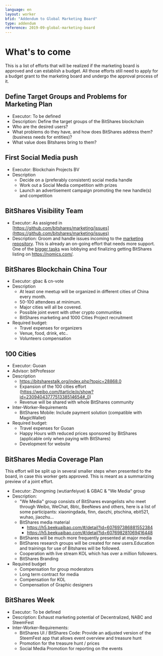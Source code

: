 ```yaml
---
language: en
layout: worker
bfid: "Addendum to Global Marketing Board"
type: addendum
reference: 2019-09-global-marketing-board
---
```


# What's to come

This is a list of efforts that will be realized if the marketing board is approved and can establish
a budget. All those efforts still need to apply for a budget grant to the marketing board and undergo the approval process of it.

## Define Target Groups and Problems for Marketing Plan

 - Executor: To be defined
 - Description: Define the target groups of the BitShares blockchain
 - Who are the desired users?
 - What problems do they have, and how does BitShares address them? (business needs for entities)?
 - What value does Bitshares bring to them?

## First Social Media push

 - Executor: Blockchain Projects BV
 - Description
    - Decide on a (preferably consistent) social media handle
    - Work out a Social Media competition with prizes
    - Launch an advertisement campaign promoting the new handle(s) and competition

## BitShares Visibility Team

 - Executor: As assigned in [https://github.com/bitshares/marketing/issues](https://github.com/bitshares/marketing/issues)
 - Description: Groom and handle issues incoming to the [marketing repository](https://github.com/bitshares/marketing/issues). This is already an on-going effort that
   needs more support. One of the [bigger tasks](https://github.com/bitshares/marketing/issues/16) was lobbying and finalizing getting BitShares listing on https://nomics.com/.

## BitShares Blockchain China Tour

 - Executor: gbac & cn-vote
 - Description
    - At least one meetup will be organized in different cities of China every month.
    - 50-100 attendees at minimum.
    - Major cities will all be covered.
    - Possible joint event with other crypto communities
    - BitShares marketing and 1000 Cities Project recruitment
 - Required budget:
    - Travel expenses for organizers
    - Venue, food, drink, etc..
    - Volunteers compensation

## 100 Cities

 - Executor: Guoan
 - Advisor: bitProfessor
 - Description
    - https://bitsharestalk.org/index.php?topic=28868.0
    - Expansion of the 100 cities effort (https://weibo.com/ttarticle/p/show?id=2309404377751338514654#_0)
    - Revenue will be shared with whole BitShares community
 - Inter-Worker-Requirements
    - BitShares Mobile: Include payment solution (compatible with MagicWallet)
 - Required budget:
    - Travel expenses for Guoan
    - Happy Hours with reduced prices sponsored by BitShares (applicable only when paying with BitShares)
    - Development for website

## BitShares Media Coverage Plan

This effort will be split up in several smaller steps when presented to the board, in case this worker gets approved. This is meant as a summarizing preview of a joint effort.

 - Executor: Zhongming (wutianfeiyue) & GBAC & "We Media" group
 - Description:
    - "We Media" group consists of BitShares evangelists who meet through Weibo, WeChat, 8btc, BeeNews and others, here is a list of some participants: xiaoningdada, finn, daozhi, ptschina, ebit521, wuhao, jiaozhu...
    - BitShares media material
        - https://h5.beekuaibao.com/#/detail?id=607697386881552384
        - https://h5.beekuaibao.com/#/detail?id=607698281069416448
    - BitShares will be much more frequently presented at major media
    - BitShares research groups will be created for new users.Education and trainings for use of Bitshares will be followed.
    - Cooperation with live stream KOL which has over a million followers.
    - BitShares Branding
 - Required budget
    - Compensation for group moderators
    - Long term contract for media
    - Compensation for KOL
    - Compensation of Graphic designers

## BitShares Week

 - Executor: To be defined
 - Description: Exhaust marketing potential of Decentralized, NABC and SteemFest
 - Inter-Worker-Requirements:
    - BitShares UI / BitShares Code: Provide an adjusted version of the SteemFest app that allows event overview and treasure hunt
    - Promotion for the treasure hunt / prices
    - Social Media Promotion for reporting on the events
